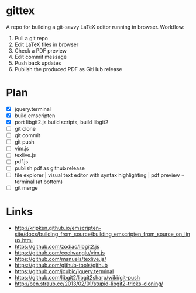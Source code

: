 # gittex

A repo for building a git-savvy LaTeX editor running in browser. Workflow:

1. Pull a git repo
2. Edit LaTeX files in browser
3. Check a PDF preview
3. Edit commit message
4. Push back updates
5. Publish the produced PDF as GitHub release

# Plan
- [x] jquery.terminal
- [x] build emscripten
- [x] port libgit2.js build scripts, build libgit2
- [ ] git clone
- [ ] git commit
- [ ] git push
- [ ] vim.js
- [ ] texlive.js
- [ ] pdf.js
- [ ] publish pdf as github release
- [ ] file explorer | visual text editor with syntax highlighting | pdf preview + terminal (at bottom)
- [ ] git merge

# Links
- http://kripken.github.io/emscripten-site/docs/building_from_source/building_emscripten_from_source_on_linux.html
- https://github.com/zodiac/libgit2.js
- https://github.com/coolwanglu/vim.js
- https://github.com/manuels/texlive.js/
- https://github.com/github-tools/github
- https://github.com/jcubic/jquery.terminal
- https://github.com/libgit2/libgit2sharp/wiki/git-push
- http://ben.straub.cc/2013/02/01/stupid-libgit2-tricks-cloning/
